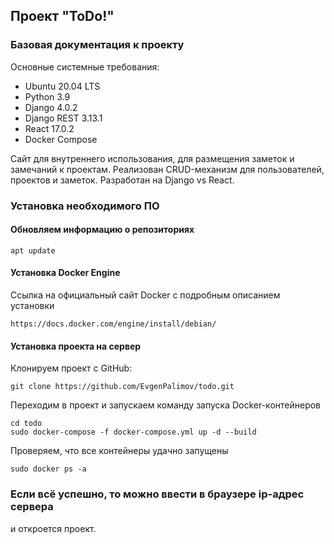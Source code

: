 ## Проект "ToDo!"

### Базовая документация к проекту

Основные системные требования:

* Ubuntu 20.04 LTS
* Python 3.9
* Django 4.0.2
* Django REST 3.13.1
* React 17.0.2
* Docker Compose

Сайт для внутреннего использования, для размещения заметок и замечаний к 
проектам. Реализован CRUD-механизм для пользователей, проектов и заметок. 
Разработан на Django vs React. 

### Установка необходимого ПО

#### Обновляем информацию о репозиториях

```
apt update
```

#### Установка Docker Engine

Ссылка на официальный сайт Docker c подробным описанием установки
```
https://docs.docker.com/engine/install/debian/
```

#### Установка проекта на сервер

Клонируем проект с GitHub:

```
git clone https://github.com/EvgenPalimov/todo.git
```

Переходим в проект и запускаем команду запуска Docker-контейнеров

```
cd todo
sudo docker-compose -f docker-compose.yml up -d --build
```

Проверяем, что все контейнеры удачно запущены

```
sudo docker ps -a
```

### Если всё успешно, то можно ввести в браузере ip-адрес сервера 
и откроется проект.
